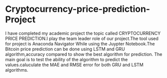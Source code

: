 # Cryptocurrency-price-prediction-Project
I have completed my academic project the topic called CRYPTOCURRENCY PRICE PREDICTION.I play the team leader role of our project.The tool used for project is Anaconda Navigator While using the Juypter Notebook.The Bitcoin price prediction can be done using LSTM and GRU algorithm,accuracy compared to show the best algorithm for prediction. The main goal is to test the ability of the algorithm to predict the values.caluculate the MAE and 
RMSE error for both GRU and LSTM algorithms. 
